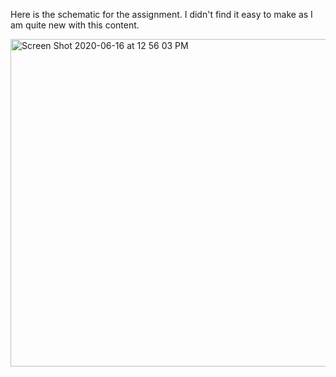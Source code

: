 Here is the schematic for the assignment. I didn't find it easy to make as I am quite new with this content.

<img width="524" alt="Screen Shot 2020-06-16 at 12 56 03 PM" src="https://user-images.githubusercontent.com/66205383/84753980-c2886b00-afd0-11ea-9e08-7889880b0cb6.png">
